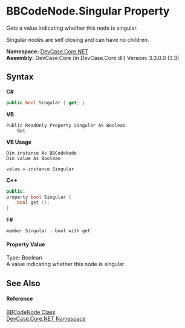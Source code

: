 # BBCodeNode.Singular Property 
 

Gets a value indicating whether this node is singular. 

 Singular nodes are self closing and can have no children.

**Namespace:**&nbsp;<a href="N_DevCase_Core_NET">DevCase.Core.NET</a><br />**Assembly:**&nbsp;DevCase.Core (in DevCase.Core.dll) Version: 3.3.0.0 (3.3)

## Syntax

**C#**<br />
``` C#
public bool Singular { get; }
```

**VB**<br />
``` VB
Public ReadOnly Property Singular As Boolean
	Get
```

**VB Usage**<br />
``` VB Usage
Dim instance As BBCodeNode
Dim value As Boolean

value = instance.Singular

```

**C++**<br />
``` C++
public:
property bool Singular {
	bool get ();
}
```

**F#**<br />
``` F#
member Singular : bool with get

```


#### Property Value
Type: Boolean<br />A value indicating whether this node is singular.

## See Also


#### Reference
<a href="T_DevCase_Core_NET_BBCodeNode">BBCodeNode Class</a><br /><a href="N_DevCase_Core_NET">DevCase.Core.NET Namespace</a><br />